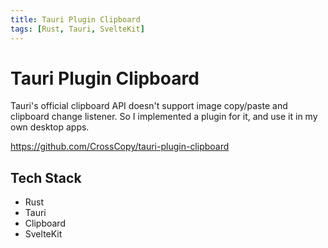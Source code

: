 ```yaml
---
title: Tauri Plugin Clipboard
tags: [Rust, Tauri, SvelteKit]
---
```


# Tauri Plugin Clipboard

Tauri's official clipboard API doesn't support image copy/paste and clipboard change listener. So I implemented a plugin for it, and use it in my own desktop apps.

https://github.com/CrossCopy/tauri-plugin-clipboard

## Tech Stack

- Rust
- Tauri
- Clipboard
- SvelteKit
